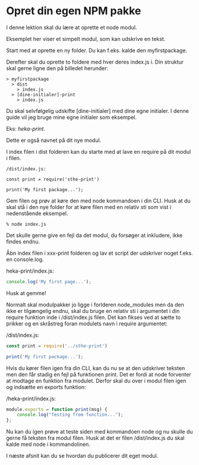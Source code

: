 # Opret din egen NPM pakke
I denne lektion skal du lære at oprette et node modul.

Eksemplet her viser et simpelt modul, som kan udskrive en tekst.

Start med at oprette en ny folder. Du kan f.eks. kalde den myfirstpackage.

Derefter skal du oprette to foldere med hver deres index.js i. Din struktur skal gerne ligne den på billedet herunder:
```
> myfirstpackage
  > dist
    > index.js
  > [dine-initialer]-print
    > index.js
```
Du skal selvfølgelig udskifte [dine-initialer] med dine egne initialer. I denne guide vil jeg bruge mine egne initialer som eksempel.

Eks: 
*heka-print*. 

Dette er også navnet på dit nye modul.

I index filen i dist folderen kan du starte med at lave en require på dit modul i filen. 
```
/dist/index.js:

const print = require('sthe-print')

print('My first package...');
```
Gem filen og prøv at køre den med node kommandoen i din CLI. Husk at du skal stå i den nye folder for at køre filen med en relativ sti som vist i nedenstående eksempel.
```
% node index.js
```
Det skulle gerne give en fejl da det modul, du forsøger at inkludere, ikke findes endnu.

Åbn index filen i xxx-print folderen og lav et script der udskriver noget f.eks. en console.log.

heka-print/index.js:
```js
console.log('My first page...');
```
Husk at gemme!

Normalt skal modulpakker jo ligge i forlderen node_modules men da den ikke er tilgængelig endnu, skal du bruge en relativ sti i argumentet i din require funktion inde i /dist/index.js filen. Det kan fikses ved at sætte to prikker og en skråstreg foran modulets navn i require argumentet:

/dist/index.js:
```js
const print = require('../sthe-print')

print('My first package...');
```
Hvis du kører filen igen fra din CLI, kan du nu se at den udskriver teksten men den får stadig en fejl på funktionen print. Det er fordi at node forventer at modtage en funktion fra modulet. Derfor skal du over i modul filen igen og indsætte en exports funktion:

/heka-print/index.js:
```js
module.exports = function print(msg) {
    console.log("Testing from function...");
};
```
Nu kan du igen prøve at teste siden med kommandoen node og nu skulle du gerne få teksten fra modul filen. Husk at det er filen /dist/index.js du skal kalde med node i kommandolinen.

I næste afsnit kan du se hvordan du publicerer dit eget modul.